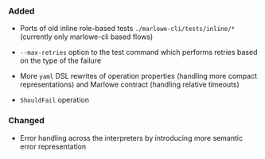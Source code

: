 <!--
A new scriv changelog fragment.

Uncomment the section that is right (remove the HTML comment wrapper).
-->

<!--
### Removed

- A bullet item for the Removed category.

-->
### Added

- Ports of old inline role-based tests `./marlowe-cli/tests/inline/*` (currently only marlowe-cli based flows)

- `--max-retries` option to the test command which performs retries based on the type of the failure

- More `yaml` DSL rewrites of operation properties (handling more compact representations) and Marlowe contract (handling relative timeouts)

- `ShouldFail` operation

### Changed

- Error handling across the interpreters by introducing more semantic error representation

<!--
### Deprecated

- A bullet item for the Deprecated category.

-->
<!--
### Fixed

- A bullet item for the Fixed category.

-->
<!--
### Security

- A bullet item for the Security category.

-->
